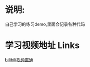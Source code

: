 # 说明:
自己学习的练习demo,里面会记录各种代码

# 学习视频地址 Links
[bilibili视频直通](https://www.bilibili.com/video/BV1ME411o7Uu)
